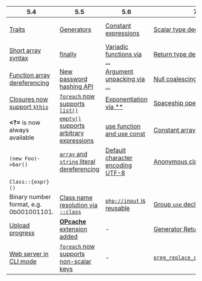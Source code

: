 
5.4|5.5|5.6|7.0|7.1|7.2
--|--|--|--|--|--
[Traits](http://php.net/manual/en/language.oop5.traits.php)|[Generators](http://php.net/manual/en/language.generators.php)|[Constant expressions](http://php.net/manual/en/migration56.new-features.php#migration56.new-features.const-scalar-exprs)|[Scalar type declarations](http://php.net/manual/en/migration70.new-features.php#migration70.new-features.scalar-type-declarations)|[Nullable types](http://php.net/manual/en/migration71.new-features.php#migration71.new-features.nullable-types)|[New object type](http://php.net/manual/en/migration72.new-features.php#migration72.new-features.object-type)
[Short array syntax](http://php.net/manual/en/language.types.array.php#language.types.array.syntax.array-func)|[finally](http://php.net/manual/en/language.exceptions.php#language.exceptions.finally)|[Variadic functions via ...](http://php.net/manual/en/migration56.new-features.php#migration56.new-features.variadics)|[Return type declarations](http://php.net/manual/en/migration70.new-features.php#migration70.new-features.return-type-declarations)
[Function array dereferencing](https://wiki.php.net/rfc/functionarraydereferencing)|[New password hashing API](http://php.net/manual/en/migration55.new-features.php#migration55.new-features.password)|[Argument unpacking via ...](https://wiki.php.net/rfc/argument_unpacking)|[Null coalescing operator](http://php.net/manual/en/migration70.new-features.php#migration70.new-features.null-coalesce-op)
[Closures now support `$this`](http://php.net/manual/en/functions.anonymous.php)|[`foreach` now supports `list()`](http://php.net/manual/en/migration55.new-features.php#migration55.new-features.foreach-list)|[Exponentiation via **](http://php.net/manual/en/function.pow.php)|[Spaceship operator](http://php.net/manual/en/migration70.new-features.php#migration70.new-features.spaceship-op)
**<?=** is now always available|[`empty()` supports arbitrary expressions](http://php.net/manual/en/migration55.new-features.php#migration55.new-features.empty)|[use function and use const](http://php.net/manual/en/migration56.new-features.php#migration56.new-features.use)|[Constant arrays using `define()`](http://php.net/manual/en/migration70.new-features.php#migration70.new-features.define-array)|
`(new Foo)->bar()`|[`array` and `string` literal dereferencing](http://php.net/manual/en/migration55.new-features.php#migration55.new-features.const-dereferencing)|[Default character encoding UTF-8](http://php.net/manual/en/migration56.new-features.php#migration56.new-features.default-encoding)|[Anonymous classes](http://php.net/manual/en/migration70.new-features.php#migration70.new-features.anonymous-classes)|
`Class::{expr}()`|
Binary number format, e.g. 0b001001101.|[Class name resolution via `::class`](http://php.net/manual/en/migration55.new-features.php#migration55.new-features.class-name)|[`php://input` is reusable](http://php.net/manual/en/migration56.new-features.phpwrappers.php.php#wrappers.php.input)|[Group `use` declarations](http://php.net/manual/en/migration70.new-features.php#migration70.new-features.group-use-declarations)|
[Upload progress](http://php.net/manual/en/session.upload-progress.php)|[**OPcache** extension added](http://php.net/manual/en/migration55.new-features.php#migration55.new-features.opcache)|-|[Generator Return Expressions](http://php.net/manual/en/migration70.new-features.php#migration70.new-features.generator-return-expressions)|
[Web server in CLI mode](http://php.net/manual/en/features.commandline.webserver.php)|[`foreach` now supports non-scalar keys](http://php.net/manual/en/migration55.new-features.php#migration55.new-features.non-scalar-iterator-keys)|-|[`preg_replace_callback_array()`](http://php.net/manual/en/function.preg-replace-callback-array.php)
